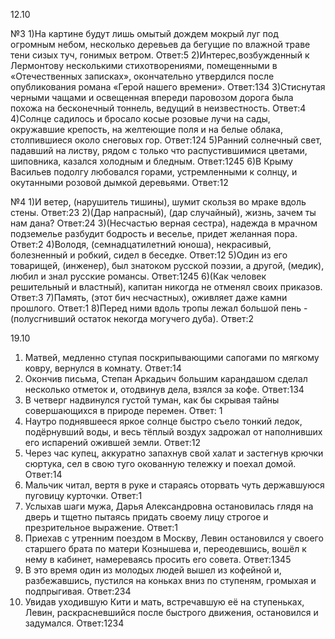 12.10

№3
1)На картине будут лишь омытый дождем мокрый луг под огромным небом, несколько деревьев да бегущие по влажной траве тени сизых туч, гонимых ветром.
Ответ:5
2)Интерес,возбужденный к Лермонтову несколькими стихотворениями, помещенными в «Отечественных записках», окончательно утвердился после опубликования романа «Герой нашего времени».
Ответ:134
3)Стиснутая черными чащами и освещенная впереди паровозом дорога была похожа на бесконечный тоннель, ведущий в неизвестность.
Ответ:4
4)Солнце садилось и бросало косые розовые лучи на сады, окружавшие крепость, на желтеющие поля и на белые облака, столпившиеся около снеговых гор.
Ответ:124
5)Ранний солнечный свет, падавший на листву, рядом с только что распустившимися цветами, шиповника, казался холодным и бледным.
Ответ:1245
6)В Крыму Васильев подолгу любовался горами, устремленными к солнцу, и окутанными розовой дымкой деревьями.
Ответ:12

№4
1)И ветер, (нарушитель тишины), шумит скользя во мраке вдоль стены.
Ответ:23
2)(Дар напрасный), (дар случайный), жизнь, зачем ты нам дана?
Ответ:24
3)(Несчастью верная сестра), надежда в мрачном подземелье разбудит бодрость и веселье, придет желанная пора.
Ответ:2
4)Володя, (семнадцатилетний юноша), некрасивый, болезненный и робкий, сидел в беседке.
Ответ:12
5)Один из его товарищей, (инженер), был знатоком русской поэзии, а другой, (медик), любил и знал русские романсы.
Ответ:1245 
6)(Как человек решительный и властный), капитан никогда не отменял своих приказов.
Ответ:3
7)Память, (этот бич несчастных), оживляет даже камни прошлого.
Ответ:1
8)Перед ними вдоль тропы лежал большой пень - (полусгнивший остаток некогда могучего дуба).
Ответ:2




19.10

1. Матвей,  медленно ступая поскрипывающими сапогами по мягкому ковру, вернулся в комнату.
Ответ:14
2. Окончив письма, Степан Аркадьич большим карандашом сделал несколько отметок и, отодвинув дела, взялся за кофе.
Ответ:134
3. В четверг надвинулся густой туман, как бы скрывая тайны совершающихся в природе перемен.
Ответ: 1
4. Наутро поднявшееся яркое солнце быстро съело тонкий ледок, подёрнувший воды, и весь тёплый воздух задрожал от наполнивших его испарений ожившей земли.
Ответ:12
5. Через час купец, аккуратно запахнув свой халат и застегнув крючки сюртука, сел в свою туго окованную тележку и поехал домой.
Ответ:14
6. Мальчик читал, вертя в руке и стараясь оторвать чуть державшуюся пуговицу курточки.
Ответ:1
7. Услыхав шаги мужа, Дарья Александровна остановилась глядя на дверь и тщетно пытаясь придать своему лицу строгое и презрительное выражение.
Ответ:1
8. Приехав с утренним поездом в Москву, Левин остановился у своего старшего брата по матери Кознышева и, переодевшись, вошёл к нему в кабинет, намереваясь просить его совета.
Ответ:1345
9. В это время один из молодых людей вышел из кофейной  и, разбежавшись, пустился на коньках вниз по ступеням, громыхая и подпрыгивая.
Ответ:234
10. Увидав уходившую Кити и мать, встречавшую её на ступеньках, Левин, раскрасневшийся после быстрого движения, остановился и задумался.
Ответ:1234
